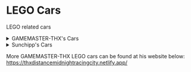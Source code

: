 # LEGO Cars
LEGO related cars

<details>
  <summary>GAMEMASTER-THX's Cars</summary>
  
  * lightning peak cinderella girls
  * nascar racer 1 scorpio
  * nascar racer 2 chum gums
  * nascar racer 2 smarties racer
  * nascar racer 5 hornet classic
  * trance dynamite haruka
</details>
<details>
  <summary>Sunchipp's Cars</summary>
  
  * adventurer_s_car
  * adventurers_blue_pickup
  * adventurers_scorpion_tracker
  * blue_monster_truck
  * crusher_beach
  * dino_catcher
  * flickriver
  * hornet
  * island_racer
  * jens_speeder
  * lego_bubble_car
  * lego_monster_truck_60251
  * lego_motorcycle_1
  * lego_motorcycle_2
  * lr2_digger
  * lr2_taxi
  * lucky_s monster truck
  * mega_hurtz
  * mini_space_racer-lego
  * mr.x
  * slick_racer
  * stunt_truck
  * truck_3442
  * truck_paintable
  * truck_radium
  * truck_thing
  * tsunami_street
  * turbo_tiger
  * [IXS] Freeway Frenzy Stunt Car (custom particle lag fixed)
  * [IXS] Brickster Buggy (custom particle lag fixed)
</details>

More GAMEMASTER-THX LEGO cars can be found at his website below: <br>
https://thxdistancemidnightracingcity.netlify.app/
